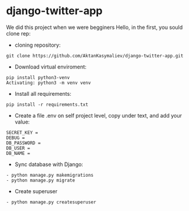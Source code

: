 # django-twitter-app
We did this project when we were begginers
Hello, in the first, you sould clone rep:
* cloning repository:
```
git clone https://github.com/AktanKasymaliev/django-twitter-app.git
```
* Download virtual enviroment:
```
pip install python3-venv 
Activating: python3 -m venv venv
```
* Install all requirements: 
```
pip install -r requirements.txt
```

* Create a file .env on self project level, copy under text, and add your value: 
```
SECRET_KEY = 
DEBUG = 
DB_PASSWORD = 
DB_USER = 
DB_NAME = 
```
* Sync database with Django:
```
- python manage.py makemigrations
- python manage.py migrate
```

* Create superuser
```
- python manage.py createsuperuser
```

